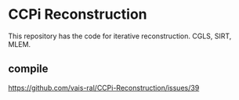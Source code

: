 # CCPi Reconstruction
This repository has the code for iterative reconstruction. CGLS, SIRT, MLEM.


## compile 

https://github.com/vais-ral/CCPi-Reconstruction/issues/39
